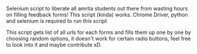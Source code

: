Selenium script to liberate all amrita students out there from wasting hours on filling feedback forms!
This script (kinda) works.
Chrome Driver, python and selenium is required to run this script

This script gets list of all urls for each forms and fills them up one by one by choosing random options, it doesn't work for certain radio buttons, feel free to look into it and maybe contribute xD. 
